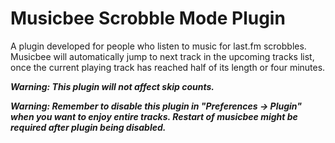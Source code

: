 # Musicbee Scrobble Mode Plugin

A plugin developed for people who listen to music for last.fm scrobbles. Musicbee will automatically jump to next track in the upcoming tracks list, once the current playing track has reached half of its length or four minutes.

***Warning: This plugin will not affect skip counts.***

***Warning: Remember to disable this plugin in "Preferences -> Plugin" when you want to enjoy entire tracks. 
Restart of musicbee might be required after plugin being disabled.***
